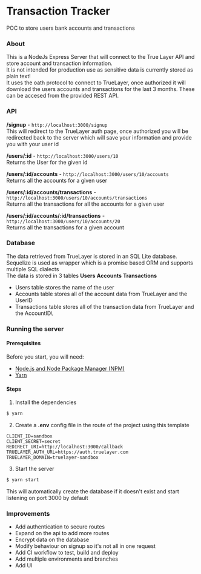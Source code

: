 # Transaction Tracker
POC to store users bank accounts and transactions

### About

This is a NodeJs Express Server that will connect to the True Layer API and store account and transaction information.\
It is not intended for production use as sensitive data is currently stored as plain text!\
It uses the oath protocol to connect to TrueLayer, once authorized it will download the users accounts and transactions for the last 3 months. These can be accesed from the provided REST API.

### API

**/signup** - `http://localhost:3000/signup` \
This will redirect to the TrueLayer auth page, once authorized you will be redirected back to the server which will save your information and provide you with your user id

**/users/:id** - `http://localhost:3000/users/10` \
Returns the User for the given id

**/users/:id/accounts** - `http://localhost:3000/users/10/accounts` \
Returns all the accounts for a given user

**/users/:id/accounts/transactions** - `http://localhost:3000/users/10/accounts/transactions` \
Returns all the transactions for all the accounts for a given user

**/users/:id/accounts/:id/transactions** - `http://localhost:3000/users/10/accounts/20` \
Returns all the transactions for a given account

### Database

The data retrieved from TrueLayer is stored in an SQL Lite database.\
Sequelize is used as wrapper which is a promise based ORM and supports multiple SQL dialects\
The data is stored in 3 tables **Users** **Accounts** **Transactions**
* Users table stores the name of the user
* Accounts table stores all of the account data from TrueLayer and the UserID
* Transactions table stores all of the transaction data from TrueLayer and the AccountID\

### Running the server

#### Prerequisites
Before you start, you will need:
* [Node.js and Node Package Manager (NPM)](https://nodejs.org/download/)
* [Yarn](https://classic.yarnpkg.com/en/docs/install)

#### Steps
1. Install the dependencies
```bash
$ yarn
```
2. Create a **.env** config file in the route of the project using this template
```dosini
CLIENT_ID=sandbox
CLIENT_SECRET=secret
REDIRECT_URI=http://localhost:3000/callback
TRUELAYER_AUTH_URL=https://auth.truelayer.com
TRUELAYER_DOMAIN=truelayer-sandbox
```
3. Start the server
```bash
$ yarn start
```
This will automatically create the database if it doesn't exist and start listening on port 3000 by default

### Improvements
- Add authentication to secure routes
- Expand on the api to add more routes 
- Encrypt data on the database
- Modify behaviour on signup so it's not all in one request
- Add CI workflow to test, build and deploy
- Add multiple environments and branches
- Add UI
